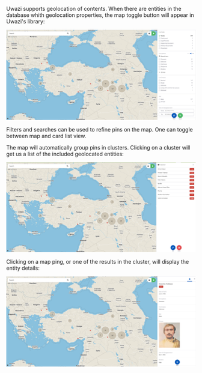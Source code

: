 Uwazi supports geolocation of contents. When there are entities in the database whith geolocation properties, the map toggle button will appear in Uwazi's library:

![Geolocation overview](https://github.com/huridocs/uwazi-assets/blob/master/wiki/screenshots/geolocation-overview.png)

Filters and searches can be used to refine pins on the map. One can toggle between map and card list view.

The map will automatically group pins in clusters. Clicking on a cluster will get us a list of the included geolocated entities:

![Clicking on a cluster](https://github.com/huridocs/uwazi-assets/blob/master/wiki/screenshots/geolocation-cluster-click.png) 

Clicking on a map ping, or one of the results in the cluster, will display the entity details:

![Entity details](https://github.com/huridocs/uwazi-assets/blob/master/wiki/screenshots/geolocation-entity-details.png)